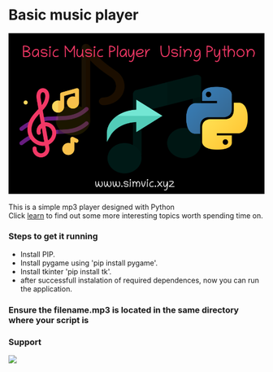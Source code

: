 # Basic music player

<img src="1.png" alt="banner">

This is a simple mp3 player designed with Python
 <br>
Click [learn](https://simvic.xyz/learn/) to find out some more interesting topics worth spending time on.


### Steps to get it running 
- Install PIP.
- Install pygame using 'pip install pygame'.
- Install tkinter 'pip install tk'.
- after successfull instalation of required dependences, now you can run the application.
 
### Ensure the filename.mp3 is located in the same directory where your script is
### Support 
[<img src="https://www.buymeacoffee.com/assets/img/guidelines/download-assets-sm-1.svg" style="width:10%;">](https://www.buymeacoffee.com/eugeneibisz)

